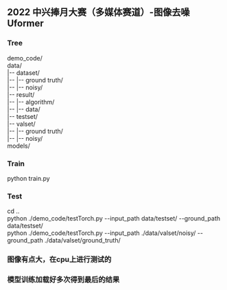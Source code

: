 ## 2022 中兴捧月大赛（多媒体赛道）-图像去噪Uformer

### Tree  
demo_code/  
data/  
|-- dataset/  
|-- |-- ground truth/  
|-- |-- noisy/  
|-- result/  
|-- |-- algorithm/  
|-- |-- data/  
|-- testset/  
|-- valset/  
|-- |-- ground truth/  
|-- |-- noisy/  
models/  

### Train  
python train.py  
### Test  
cd ..  
python ./demo_code/testTorch.py --input_path data/testset/ --ground_path data/testset/  
python ./demo_code/testTorch.py --input_path ./data/valset/noisy/ --ground_path ./data/valset/ground_truth/  
### 图像有点大，在cpu上进行测试的  
### 模型训练加载好多次得到最后的结果  
